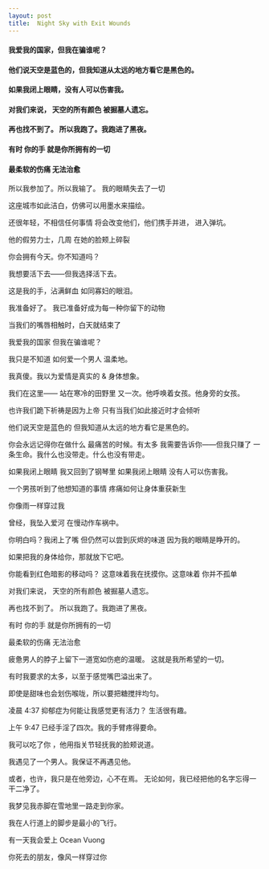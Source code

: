 ```yaml
---
layout: post
title:  Night Sky with Exit Wounds
---
```

#### 我爱我的国家，但我在骗谁呢？
#### 他们说天空是蓝色的，但我知道从太远的地方看它是黑色的。
#### 如果我闭上眼睛，没有人可以伤害我。
#### 对我们来说， 天空的所有颜色 被掘墓人遗忘。
#### 再也找不到了。 所以我跑了。我跑进了黑夜。
#### 有时 你的手 就是你所拥有的一切
#### 最柔软的伤痛 无法治愈
<!-- more -->
所以我参加了。所以我输了。 我的眼睛失去了一切

这座城市如此洁白，仿佛可以用墨水来描绘。

还很年轻，不相信任何事情 将会改变他们，他们携手并进， 进入弹坑。

他的假劳力士，几周 在她的脸颊上碎裂

你会拥有今天。你不知道吗？

我想要活下去——但我选择活下去。

这是我的手，沾满鲜血 如同寡妇的眼泪。

我准备好了。 我已准备好成为每一种你留下的动物

当我们的嘴唇相触时，白天就结束了

我爱我的国家 但我在骗谁呢？

我只是不知道 如何爱一个男人 温柔地。

我真傻。我以为爱情是真实的 & 身体想象。

我们在这里—— 站在寒冷的田野里 又一次。他呼唤着女孩。他身旁的女孩。

也许我们跪下祈祷是因为上帝 只有当我们如此接近时才会倾听

他们说天空是蓝色的 但我知道从太远的地方看它是黑色的。

你会永远记得你在做什么 最痛苦的时候。有太多 我需要告诉你——但我只赚了 一条生命。我什么也没带走。什么也没有带走。

如果我闭上眼睛 我又回到了钢琴里 如果我闭上眼睛 没有人可以伤害我。

一个男孩听到了他想知道的事情 疼痛如何让身体重获新生

你像雨一样穿过我

曾经，我坠入爱河 在慢动作车祸中。

你明白吗？我闭上了嘴 但仍然可以尝到灰烬的味道 因为我的眼睛是睁开的。

如果把我的身体给你，那就放下它吧。

你能看到红色暗影的移动吗？ 这意味着我在抚摸你。这意味着 你并不孤单

对我们来说， 天空的所有颜色 被掘墓人遗忘。

再也找不到了。 所以我跑了。我跑进了黑夜。

有时 你的手 就是你所拥有的一切

最柔软的伤痛 无法治愈

疲惫男人的脖子上留下一道宽如伤疤的温暖。 这就是我所希望的一切。

有时我要求的太多，以至于感觉嘴巴溢出来了。

即使是甜味也会划伤喉咙，所以要把糖搅拌均匀。

凌晨 4:37 抑郁症为何能让我感觉更有活力？ 生活很有趣。

上午 9:47 已经手淫了四次。我的手臂疼得要命。

我可以吃了你 ，他用指关节轻抚我的脸颊说道。

我遇见了一个男人。我保证不再遇见他。

或者，也许，我只是在他旁边，心不在焉。 无论如何，我已经把他的名字忘得一干二净了。

我梦见我赤脚在雪地里一路走到你家。

我在人行道上的脚步是最小的飞行。

有一天我会爱上 Ocean Vuong

你死去的朋友，像风一样穿过你